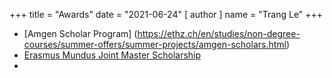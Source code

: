 +++
title = "Awards"
date = "2021-06-24"
[ author ]
  name = "Trang Le"
+++


* [Amgen Scholar Program] (https://ethz.ch/en/studies/non-degree-courses/summer-offers/summer-projects/amgen-scholars.html)
* [Erasmus Mundus Joint Master Scholarship](https://www.innovativemedicine.eu/)
* 